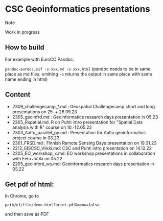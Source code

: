 # CSC Geoinformatics presentations

> [!NOTE]
> Work in progress


## How to build

For example with EuroCC Pandoc:

`pandoc-eurocc.sif -s xxx.md -o xxx.html` (pandoc needs to be in same place as md files; omitting `-o` returns the output in same place with same name ending in html)

## Content

* 2309_challengecamp_*.md : Geospatial Challengecamp short and long presentations on 25. + 26.09.23
* 2305_geoinfrd.md : Geoinformatics research days presentation in 05.23
* 2305_Rspatial.md: R on Puhti intro presentation for "Spatial Data analysis with R" course on 10.-12.05.23
* 2303_Aalto_parallel_py.md : Presentation for Aalto geoinformatics project course in 03.23
* 2301_FRSD.md : Finnish Remote Sensing Days presentation on 19.01.23
* 2212_GISCSC_Viikki.md: CSC and Puhti intro presentation on 14.12.22
* 2205_EO_workshop_x.md: EO workshop presentations in collaboration with Eetu Jutila on 05.22
* 2205_geoinford_ws.md: Geoinformatics research days presentation in 05.22


## Get pdf of html: 

In Chrome, go to

`path/of/file/demo.html?print-pdf&menu=false` 

and then save as PDF
